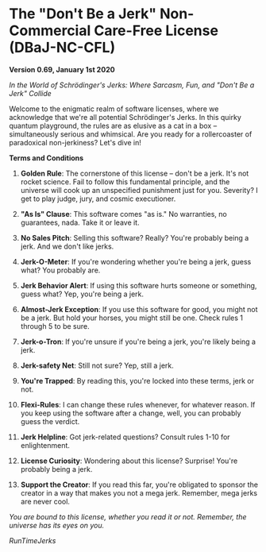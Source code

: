 # The "Don't Be a Jerk" Non-Commercial Care-Free License (DBaJ-NC-CFL)

**Version 0.69, January 1st 2020**

_In the World of Schrödinger's Jerks: Where Sarcasm, Fun, and "Don't Be a Jerk" Collide_

Welcome to the enigmatic realm of software licenses, where we acknowledge that we're all potential Schrödinger's Jerks. In this quirky quantum playground, the rules are as elusive as a cat in a box – simultaneously serious and whimsical. Are you ready for a rollercoaster of paradoxical non-jerkiness? Let's dive in!

**Terms and Conditions**

1. **Golden Rule**: The cornerstone of this license – don't be a jerk. It's not rocket science. Fail to follow this fundamental principle, and the universe will cook up an unspecified punishment just for you. Severity? I get to play judge, jury, and cosmic executioner.

2. **"As Is" Clause**: This software comes "as is." No warranties, no guarantees, nada. Take it or leave it.

3. **No Sales Pitch**: Selling this software? Really? You're probably being a jerk. And we don't like jerks.

4. **Jerk-O-Meter**: If you're wondering whether you're being a jerk, guess what? You probably are.

5. **Jerk Behavior Alert**: If using this software hurts someone or something, guess what? Yep, you're being a jerk.

6. **Almost-Jerk Exception**: If you use this software for good, you might not be a jerk. But hold your horses, you might still be one. Check rules 1 through 5 to be sure.

7. **Jerk-o-Tron**: If you're unsure if you're being a jerk, you're likely being a jerk.

8. **Jerk-safety Net**: Still not sure? Yep, still a jerk.

9. **You're Trapped**: By reading this, you're locked into these terms, jerk or not.

10. **Flexi-Rules**: I can change these rules whenever, for whatever reason. If you keep using the software after a change, well, you can probably guess the verdict.

11. **Jerk Helpline**: Got jerk-related questions? Consult rules 1-10 for enlightenment.

12. **License Curiosity**: Wondering about this license? Surprise! You're probably being a jerk.

13. **Support the Creator**: If you read this far, you're obligated to sponsor the creator in a way that makes you not a mega jerk. Remember, mega jerks are never cool.

_You are bound to this license, whether you read it or not. Remember, the universe has its eyes on you._

_RunTimeJerks_
